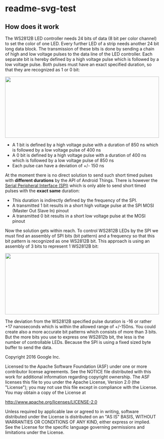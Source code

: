 # readme-svg-test
How does it work
---------------------
The WS2812B LED controller needs 24 bits of data (8 bit per color channel) to set the color of one LED. Every further LED of a strip needs another 24 bit long data block. The transmission of these bits is done by sending a chain of high and low voltage pulses to the data line of the LED controller. 
Each separate bit is hereby defined by a high voltage pulse which is followed by a low voltage pulse. Both pulses must have an exact specified duration, so that they are recognized as 1 or 0 bit: 

 <img src="https://rawgit.com/Ic-ks/contrib-drivers/master/ws2812b/ws2812b-timings.svg" width="100%" height="200">

* A 1 bit is defined by a high voltage pulse with a duration of 850 ns which is followed by a low voltage pulse of 400 ns
* A 0 bit is defined by a high voltage pulse with a duration of 400 ns which is followed by a low voltage pulse of 850 ns
* Each pulse can have a deviation of +/- 150 ns 

At the moment there is no direct solution to send such short timed pulses with **different durations** by the API of Android Things. There is however the [Serial Peripheral Interface (SPI)](https://developer.android.com/things/sdk/pio/spi.html) which is only able to send short timed pulses with the **exact same** duration: 
* This duration is indirectly defined by the frequency of the SPI. 
* A transmitted 1 bit results in a short high voltage pulse at the SPI MOSI (Master Out Slave In) pinout 
* A transmitted 0 bit results in a short low voltage pulse at the MOSI pinout

Now the solution gets within reach. To control WS2812B LEDs by the SPI we must find an assembly of SPI bits (bit pattern) and a frequency so that this bit pattern is recognized as one WS2812B bit.
This approach is using an assembly of 3 bits to represent 1 WS2812B bit:

<img src="https://rawgit.com/Ic-ks/contrib-drivers/master/ws2812b/ws2812b-pattern.svg" width="100%" height="200">

The deviation from the WS2812B specified pulse duration is -16 or rather +17 nanoseconds which is within the allowed range of +/-150ns. You could create also a more accurate bit patterns which consists of more than 3 bits. But the more bits you use to express one WS2812b bit, the less is the number of controllable LEDs. Because the SPI is using a fixed sized byte buffer to send the data.    


Copyright 2016 Google Inc.

Licensed to the Apache Software Foundation (ASF) under one or more contributor
license agreements.  See the NOTICE file distributed with this work for
additional information regarding copyright ownership.  The ASF licenses this
file to you under the Apache License, Version 2.0 (the "License"); you may not
use this file except in compliance with the License.  You may obtain a copy of
the License at

  http://www.apache.org/licenses/LICENSE-2.0

Unless required by applicable law or agreed to in writing, software
distributed under the License is distributed on an "AS IS" BASIS, WITHOUT
WARRANTIES OR CONDITIONS OF ANY KIND, either express or implied.  See the
License for the specific language governing permissions and limitations under
the License.

[jcenter]: https://bintray.com/google/androidthings/contrib-driver-ws2812b/_latestVersion
